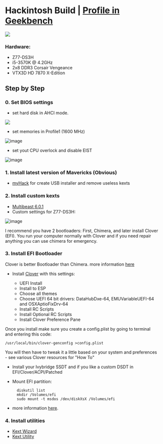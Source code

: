 # Hackintosh Build | [Profile in Geekbench](http://browser.primatelabs.com/user/Kikobeats)

![](http://i.imgur.com/MjStP0b.png)

### Hardware:

* Z77-DS3H
* i5-3570K @ 4.2GHz
* 2x8 DDR3 Corsair Vengeance
* VTX3D HD 7870 X-Edition



## Step by Step

### 0. Set BIOS settings

* set hard disk in AHCI mode.

![](https://raw.github.com/Kikobeats/hackintosh/master/0.%20BIOS%20/1%20-%20ahci%20mode.png)

* set memories in Profile1 (1600 MHz)

![image](https://raw.github.com/Kikobeats/hackintosh/master/0.%20BIOS%20/2%20-%20mem%20profile.jpg)

* set yout CPU overlock and disable EIST



![image](https://raw.github.com/Kikobeats/hackintosh/master/0.%20BIOS%20/3%20-%20overclock.jpg)


### 1. Install latest version of Mavericks (Obvious)

* [myHack](http://myhack.sojugarden.com/guide/) for create USB installer and remove useless kexts

### 2. Install custom kexts

* [Multibeast 6.0.1](http://www.tonymacx86.com/downloads.php?do=file&id=206)
* Custom settings for Z77-DS3H:

![image](https://raw.github.com/Kikobeats/hackintosh/master/2.%20Custom%20Kexts/settings.png)


I recommend you have 2 bootloaders: First, Chimera, and later install Clover (EFI). You run your computer normally with Clover and if you need repair anything you can use chimera for emergency.

### 3. Install EFI Bootloader

Clover is better Bootloader than Chimera. more information [here](http://kikobeats.apps.runkite.com/clover-efi-bootloader/)

*  Install [Clover](http://sourceforge.net/projects/cloverefiboot/) with this settings:

	* UEFI Install
	* Install to ESP
	* Choose all themes
	* Choose UEFI 64 bit drivers: DataHubDxe-64, EMUVariableUEFI-64 and OSXAptioFixDrv-64
	* Install RC Scripts
	* Install Optional RC Scripts
	* Install Clover Preference Pane

Once you install make sure you create a config.plist by going to terminal and entering this code:

	/usr/local/bin/clover-genconfig >config.plist

You will then have to tweak it a little based on your system and preferences - see various Clover resources for "How To"

* Install your Ivybridge SSDT and if you like a custom DSDT in EFI/Clover/ACPI/Patched

* Mount EFI partition:

		diskutil list
		mkdir /Volumes/efi
		sudo mount -t msdos /dev/diskXsX /Volumes/efi


* more information [here](http://www.tonymacx86.com/mavericks-desktop-guides/114133-mavericks-install-ga-z77-ds3h-w-gt640.html).


### 4. Install utilities

* [Kext Wizard](http://dl.dropboxusercontent.com/u/7085278/Kext_Wizard/download.html)
* [Kext Utility](http://cvad-mac.narod.ru/index/0-4)